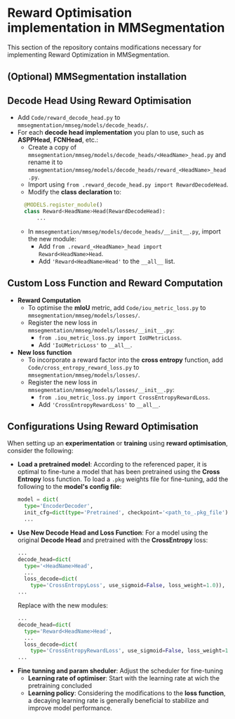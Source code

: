 # Reward Optimisation implementation in MMSegmentation
This section of the repository contains modifications necessary for implementing Reward Optimization in MMSegmentation.

## (Optional) MMSegmentation installation



## Decode Head Using Reward Optimisation
- Add `Code/reward_decode_head.py` to `mmsegmentation/mmseg/models/decode_heads/`.
- For each **decode head implementation** you plan to use, such as **ASPPHead**, **FCNHead**, etc.:
  - Create a copy of `mmsegmentation/mmseg/models/decode_heads/<HeadName>_head.py` and rename it to `mmsegmentation/mmseg/models/decode_heads/reward_<HeadName>_head.py`.
  - Import using `from .reward_decode_head.py import RewardDecodeHead`.
  - Modify the **class declaration** to:
  ```python
    @MODELS.register_module()
    class Reward<HeadName>Head(RewardDecodeHead):
        ...
    ```
  - In `mmsegmentation/mmseg/models/decode_heads/__init__.py`, import the new module:
    - Add `from .reward_<HeadName>_head import Reward<HeadName>Head`.
    - Add `'Reward<HeadName>Head'` to the `__all__` list.

## Custom Loss Function and Reward Computation
- **Reward Computation**
  - To optimise the **mIoU** metric, add `Code/iou_metric_loss.py` to `mmsegmentation/mmseg/models/losses/`.
  - Register the new loss in `mmsegmentation/mmseg/models/losses/__init__.py`:
    - `from .iou_metric_loss.py import IoUMetricLoss`.
    - Add `'IoUMetricLoss'` to `__all__`.
- **New loss function**
  - To incorporate a reward factor into the **cross entropy** function, add `Code/cross_entropy_reward_loss.py` to `mmsegmentation/mmseg/models/losses/`.
  - Register the new loss in `mmsegmentation/mmseg/models/losses/__init__.py`:
    - `from .iou_metric_loss.py import CrossEntropyRewardLoss`.
    - Add `'CrossEntropyRewardLoss'` to `__all__`.

## Configurations Using Reward Optimisation
When setting up an **experimentation** or **training** using **reward optimisation**, consider the following:
- **Load a pretrained model**: According to the referenced paper, it is optimal to fine-tune a model that has been pretrained using the **Cross Entropy** loss function. To load a `.pkg` weights file for fine-tuning, add the following to the **model's config file**:
  ```python
  model = dict(
    type='EncoderDecoder',
    init_cfg=dict(type='Pretrained', checkpoint='<path_to_.pkg_file'),
    ...
  ```
- **Use New Decode Head and Loss Function**: For a model using the original **Decode Head** and pretrained with the **CrossEntropy** loss:
  ```python
  ...
  decode_head=dict(
    type='<HeadName>Head',
    ...
    loss_decode=dict(
      type='CrossEntropyLoss', use_sigmoid=False, loss_weight=1.0)),
  ...
  ```
  Replace with the new modules:
  ```python
  ...
  decode_head=dict(
    type='Reward<HeadName>Head',
    ...
    loss_decode=dict(
      type='CrossEntropyRewardLoss', use_sigmoid=False, loss_weight=1.0)),
  ...
  ```
- **Fine tunning and param sheduler**: Adjust the scheduler for fine-tuning
  - **Learning rate of optimiser**: Start with the learning rate at wich the pretraining concluded
  - **Learning policy**: Considering the modifications to the **loss function**, a decaying learning rate is generally beneficial to stabilize and improve model performance.